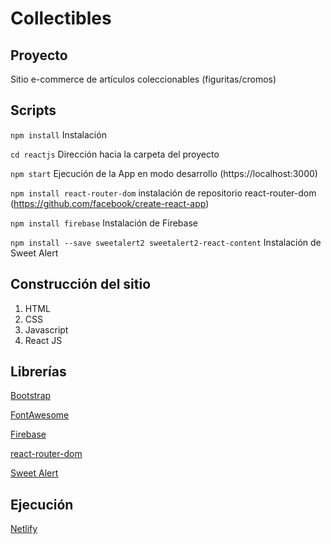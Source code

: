 # Collectibles

## Proyecto

Sitio e-commerce de artículos coleccionables (figuritas/cromos)

## Scripts

`npm install`
Instalación

`cd reactjs`
Dirección hacia la carpeta del proyecto

`npm start`
Ejecución de la App en modo desarrollo (https://localhost:3000)

`npm install react-router-dom`
instalación de repositorio react-router-dom (https://github.com/facebook/create-react-app) 

`npm install firebase`
Instalación de Firebase

`npm install --save sweetalert2 sweetalert2-react-content`
Instalación de Sweet Alert

## Construcción del sitio

1. HTML
2. CSS
3. Javascript
4. React JS 

## Librerías

[Bootstrap](https://getbootstrap.com/)

[FontAwesome](https://fontawesome.com/)

[Firebase](https://firebase.google.com/)

[react-router-dom](https://github.com/facebook/create-react-app) 

[Sweet Alert](https://sweetalert2.github.io/)

## Ejecución

[Netlify](https://6365b9a83b5a9d00a90915fd--jocular-mermaid-24fb48.netlify.app/)

